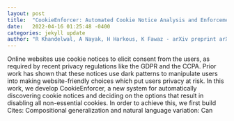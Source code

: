 ```yaml
---
layout: post
title:  "CookieEnforcer: Automated Cookie Notice Analysis and Enforcement"
date:   2022-04-16 01:25:48 -0400
categories: jekyll update
author: "R Khandelwal, A Nayak, H Harkous, K Fawaz - arXiv preprint arXiv:2204.04221, 2022"
---
```

Online websites use cookie notices to elicit consent from the users, as required by recent privacy regulations like the GDPR and the CCPA. Prior work has shown that these notices use dark patterns to manipulate users into making website-friendly choices which put users  privacy at risk. In this work, we develop CookieEnforcer, a new system for automatically discovering cookie notices and deciding on the options that result in disabling all non-essential cookies. In order to achieve this, we first build Cites: Compositional generalization and natural language variation: Can